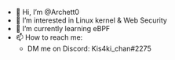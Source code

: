 - 👋 Hi, I’m @Archett0
- 👀 I’m interested in Linux kernel & Web Security
- 🌱 I’m currently learning eBPF
- 📫 How to reach me: 
  - DM me on Discord: Kis4ki_chan#2275

<!---
Archett0/Archett0 is a ✨ special ✨ repository because its `README.md` (this file) appears on your GitHub profile.
You can click the Preview link to take a look at your changes.
--->
